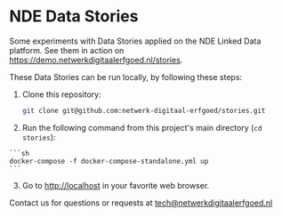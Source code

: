 # NDE Data Stories

Some experiments with Data Stories applied on the NDE Linked Data platform. See them in action on <https://demo.netwerkdigitaalerfgoed.nl/stories>.

These Data Stories can be run locally, by following these steps:

  1. Clone this repository:

     ```sh
     git clone git@github.com:netwerk-digitaal-erfgoed/stories.git
     ```

  2. Run the following command from this project's main directory (`cd stories`):

    ```sh
    docker-compose -f docker-compose-standalone.yml up
    ```

  3. Go to <http://localhost> in your favorite web browser.

Contact us for questions or requests at tech@netwerkdigitaalerfgoed.nl
